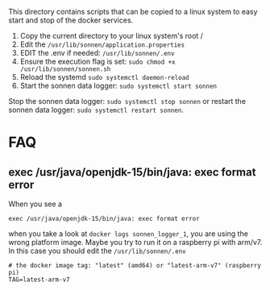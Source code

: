 This directory contains scripts that can be copied to a linux system to easy start and stop of the
docker services.

1. Copy the current directory to your linux system's root /
2. Edit the `/usr/lib/sonnen/application.properties` 
3. EDIT the .env if needed: `/usr/lib/sonnen/.env`
4. Ensure the execution flag is set: `sudo chmod +x /usr/lib/sonnen/sonnen.sh`
5. Reload the systemd `sudo systemctl daemon-reload`
6. Start the sonnen data logger: `sudo systemctl start sonnen`

Stop the sonnen data logger: `sudo systemctl stop sonnen` or
restart the sonnen data logger: `sudo systemctl restart sonnen`.


# FAQ

## exec /usr/java/openjdk-15/bin/java: exec format error

When you see a

    exec /usr/java/openjdk-15/bin/java: exec format error

when you take a look at `docker logs sonnen_logger_1`, you are using the wrong platform image.
Maybe you try to run it on a raspberry pi with arm/v7. In this case you should edit the `/usr/lib/sonnen/.env`

    # the docker image tag: "latest" (amd64) or "latest-arm-v7" (raspberry pi)
    TAG=latest-arm-v7

